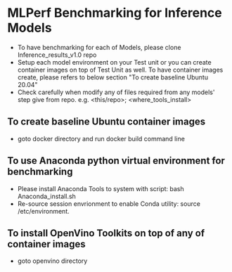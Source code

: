 # MLPerf Benchmarking for Inference Models
- To have benchmarking for each of Models, please clone Inference_results_v1.0 repo
- Setup each model environment on your Test unit or you can create container images on top of Test Unit as well. To have container images create, please refers to below section "To create baseline Ubuntu 20.04"
- Check carefully when modify any of files required from any models' step give from repo. e.g. <this/repo>; <where_tools_install> 

## To create baseline Ubuntu container images
- goto docker directory and run docker build command line

## To use Anaconda python virtual environment for benchmarking
- Please install Anaconda Tools to system with script: bash Anaconda_install.sh
- Re-source session envrionment to enable Conda utility: source /etc/environment.

## To install OpenVino Toolkits on top of any of container images
- goto openvino directory
